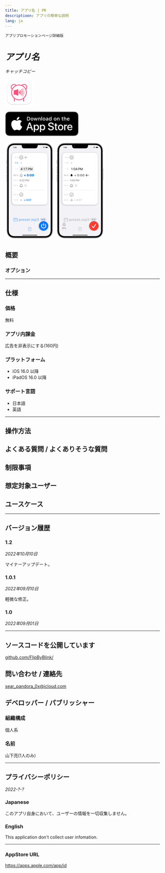 ```yaml
---
title: アプリ名 | PR
descriptioon: アプリの簡単な説明
lang: ja
---
```


`アプリプロモーションページ詳細版`

_アプリ名_
========
_キャッチコピー_

<img src="Icon.png" width="90">

[![AppStore link](App_Store_Badge.svg)](https://apps.apple.com/app/)

<img src="Screenshot1.png" width="160">
<img src="Screenshot2.png" width="160">

概要
----
### オプション

---

仕様
----
### 価格
無料

### アプリ内課金
広告を非表示にする(160円)

### プラットフォーム
- iOS 16.0 以降
- iPadOS 16.0 以降

### サポート言語
- 日本語
- 英語

---

操作方法
-------

よくある質問 / よくありそうな質問
--------------------------

制限事項
-------

想定対象ユーザー
-------------

ユースケース
----------

---

バージョン履歴
------------
### 1.2
_2022年10月10日_
<pre>マイナーアップデート。</pre>

### 1.0.1
_2022年09月10日_
<pre>軽微な修正。</pre>

### 1.0
_2022年09月01日_

---

ソースコードを公開しています
-----------------------
[github.com/FlipByBlink/](https://github.com/FlipByBlink/)

問い合わせ / 連絡先
-----------------
sear_pandora_0x@icloud.com

デベロッパー / パブリッシャー
-------------------------
### 組織構成
個人系

### 名前
山下亮(1人のみ)


---

プライバシーポリシー
-----------------
_2022-?-?_

### Japanese
このアプリ自身において、ユーザーの情報を一切収集しません。

### English
This application don't collect user infomation.

---

### AppStore URL
https://apps.apple.com/app/id
